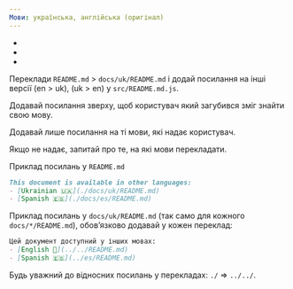 ```yaml
---
Мови: українська, англійська (оригінал)
---
```


- [](./packages/$pkgDir/README.md)
- [](./packages/$pkgDir/src/README.md.js)
- [](./packages/$pkgDir/docs/uk/README.md)

Переклади `README.md` > `docs/uk/README.md` і додай посилання на інші версії (en > uk), (uk > en) у `src/README.md.js`.

Додавай посилання зверху, щоб користувач який загубився зміг знайти свою мову.

Додавай лише посилання на ті мови, які надає користувач.

Якщо не надає, запитай про те, на які мови перекладати.

Приклад посилань у `README.md`
```md
This document is available in other languages:
- [Ukrainian 🇺🇦](./docs/uk/README.md)
- [Spanish 🇪🇸](./docs/es/README.md)
```

Приклад посилань у `docs/uk/README.md` (так само для кожного `docs/*/README.md`), обовʼязково додавай у кожен переклад:
```md
Цей документ доступний у інших мовах:
- [English 🏴󠁧󠁢󠁥󠁮󠁧󠁿](../../README.md)
- [Spanish 🇪🇸](../es/README.md)
```

Будь уважний до відносних посилань у перекладах: `./` => `../../`.

